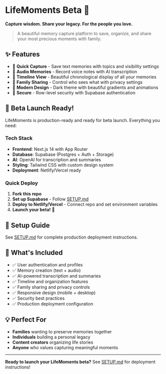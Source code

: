 # LifeMoments Beta 🎉

**Capture wisdom. Share your legacy. For the people you love.**

> A beautiful memory capture platform to save, organize, and share your most precious moments with family.

## ✨ Features

- 📝 **Quick Capture** - Save text memories with topics and visibility settings
- 🎤 **Audio Memories** - Record voice notes with AI transcription
- 📅 **Timeline View** - Beautiful chronological display of all your memories
- 👥 **Family Sharing** - Control who sees what with privacy settings
- 🎨 **Modern Design** - Dark theme with beautiful gradients and animations
- 🔐 **Secure** - Row-level security with Supabase authentication

## 🚀 Beta Launch Ready!

LifeMoments is production-ready and ready for beta launch. Everything you need:

### Tech Stack
- **Frontend**: Next.js 14 with App Router
- **Database**: Supabase (Postgres + Auth + Storage)
- **AI**: OpenAI for transcription and summaries
- **Styling**: Tailwind CSS with custom design system
- **Deployment**: Netlify/Vercel ready

### Quick Deploy
1. **Fork this repo**
2. **Set up Supabase** - Follow [SETUP.md](./SETUP.md)
3. **Deploy to Netlify/Vercel** - Connect repo and set environment variables
4. **Launch your beta!** 🎉

## 📖 Setup Guide

See [SETUP.md](./SETUP.md) for complete production deployment instructions.

## 🎯 What's Included

- ✅ User authentication and profiles
- ✅ Memory creation (text + audio)
- ✅ AI-powered transcription and summaries
- ✅ Timeline and organization features
- ✅ Family sharing and privacy controls
- ✅ Responsive design (mobile + desktop)
- ✅ Security best practices
- ✅ Production deployment configuration

## 💡 Perfect For

- **Families** wanting to preserve memories together
- **Individuals** building a personal legacy
- **Content creators** organizing life stories
- **Anyone** who values capturing meaningful moments

---

**Ready to launch your LifeMoments beta?** See [SETUP.md](./SETUP.md) for deployment instructions!
